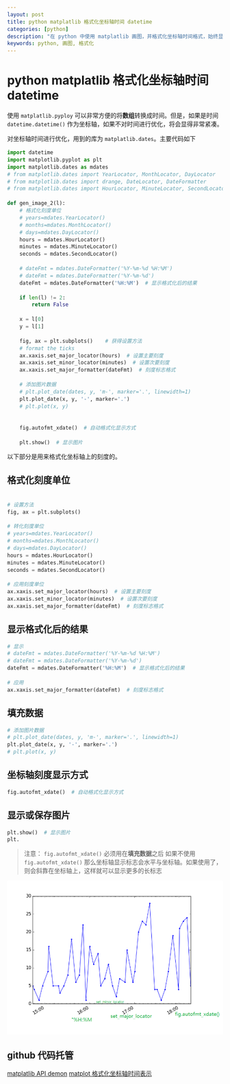 ```yaml
---
layout: post
title: python matplatlib 格式化坐标轴时间 datetime
categories: [python]
description: "在 python 中使用 matplatlib 画图，并格式化坐标轴时间格式，始终显示更加合理"
keywords: python, 画图, 格式化
---
```


# python matplatlib 格式化坐标轴时间 datetime

使用 `matplatlib.pyploy` 可以非常方便的将**数组**转换成时间。但是，如果是时间 `datetime.datetime()` 作为坐标轴，如果不对时间进行优化，将会显得非常紧凑。

对坐标轴时间进行优化，用到的库为 `matplatlib.dates`。主要代码如下

```python
import datetime
import matplotlib.pyplot as plt
import matplotlib.dates as mdates
# from matplotlib.dates import YearLocator, MonthLocator, DayLocator
# from matplotlib.dates import drange, DateLocator, DateFormatter
# from matplotlib.dates import HourLocator, MinuteLocator, SecondLocator

def gen_image_2(l):
    # 格式化刻度单位
    # years=mdates.YearLocator()
    # months=mdates.MonthLocator()
    # days=mdates.DayLocator()
    hours = mdates.HourLocator()
    minutes = mdates.MinuteLocator()
    seconds = mdates.SecondLocator()

    # dateFmt = mdates.DateFormatter('%Y-%m-%d %H:%M')
    # dateFmt = mdates.DateFormatter('%Y-%m-%d')
    dateFmt = mdates.DateFormatter('%H:%M')  # 显示格式化后的结果

    if len(l) != 2:
        return False

    x = l[0]
    y = l[1]

    fig, ax = plt.subplots()    # 获得设置方法
    # format the ticks
    ax.xaxis.set_major_locator(hours)  # 设置主要刻度
    ax.xaxis.set_minor_locator(minutes)  # 设置次要刻度
    ax.xaxis.set_major_formatter(dateFmt)  # 刻度标志格式

    # 添加图片数据
    # plt.plot_date(dates, y, 'm-', marker='.', linewidth=1)
    plt.plot_date(x, y, '-', marker='.')
    # plt.plot(x, y)


    fig.autofmt_xdate()  # 自动格式化显示方式

    plt.show()  # 显示图片
```

以下部分是用来格式化坐标轴上的刻度的。

## 格式化刻度单位

```python

# 设置方法
fig, ax = plt.subplots()

# 转化刻度单位
# years=mdates.YearLocator()
# months=mdates.MonthLocator()
# days=mdates.DayLocator()
hours = mdates.HourLocator()
minutes = mdates.MinuteLocator()
seconds = mdates.SecondLocator()

# 应用刻度单位
ax.xaxis.set_major_locator(hours)  # 设置主要刻度
ax.xaxis.set_minor_locator(minutes)  # 设置次要刻度
ax.xaxis.set_major_formatter(dateFmt)  # 刻度标志格式
```

## 显示格式化后的结果

```python
# 显示
# dateFmt = mdates.DateFormatter('%Y-%m-%d %H:%M')
# dateFmt = mdates.DateFormatter('%Y-%m-%d')
dateFmt = mdates.DateFormatter('%H:%M')  # 显示格式化后的结果

# 应用
ax.xaxis.set_major_formatter(dateFmt)  # 刻度标志格式
```

## 填充数据

```python
# 添加图片数据
# plt.plot_date(dates, y, 'm-', marker='.', linewidth=1)
plt.plot_date(x, y, '-', marker='.')
# plt.plot(x, y)

```

## 坐标轴刻度显示方式

```python
fig.autofmt_xdate()  # 自动格式化显示方式
```

## 显示或保存图片

```python
plt.show()  # 显示图片
plt.
```

> 注意： `fig.autofmt_xdate()` 必须用在**填充数据**之后
如果不使用 `fig.autofmt_xdate()` 那么坐标轴显示标志会水平与坐标轴。如果使用了，则会斜靠在坐标轴上，这样就可以显示更多的长标志

![figure_1.png](/images/post/2016/2016-11-28-python_matplotlib_xaxis_datetime_format-01.png)

## github 代码托管
[matplatlib API demon](http://matplotlib.org/examples/api/date_demo.html)
[matplot 格式化坐标轴时间表示](https://github.com/octowhale/python/blob/master/python_example/python_matplotlib_xaxis_datetime_format.py)